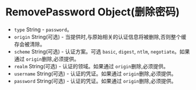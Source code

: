# RemovePassword Object(删除密码)

* `type` String  - `password`。
* `origin` String(可选) - 当提供时,与原始相关的认证信息将被删除,否则整个缓存会被清除。
* `scheme` String(可选) - 认证方案。可选 `basic`, `digest`, `ntlm`, `negotiate`。如果通过 `origin`删除,必须提供。
* `realm` String(可选) - 认证的领域。如果通过 `origin`删除,必须提供。
* `username` String(可选) - 认证的凭证。如果通过 `origin`删除,必须提供。
* `password` String(可选) - 认证的凭证。如果通过 `origin`删除,必须提供。